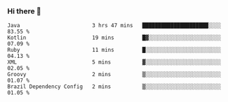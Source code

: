 ### Hi there 👋

<!--START_SECTION:waka-->

```text
Java                       3 hrs 47 mins   █████████████████████░░░░   83.55 %
Kotlin                     19 mins         █▓░░░░░░░░░░░░░░░░░░░░░░░   07.09 %
Ruby                       11 mins         █░░░░░░░░░░░░░░░░░░░░░░░░   04.13 %
XML                        5 mins          ▓░░░░░░░░░░░░░░░░░░░░░░░░   02.05 %
Groovy                     2 mins          ▒░░░░░░░░░░░░░░░░░░░░░░░░   01.07 %
Brazil Dependency Config   2 mins          ▒░░░░░░░░░░░░░░░░░░░░░░░░   01.05 %
```

<!--END_SECTION:waka-->

<!--
**jerry-shao/jerry-shao** is a ✨ _special_ ✨ repository because its `README.md` (this file) appears on your GitHub profile.

Here are some ideas to get you started:

- 🔭 I’m currently working on ...
- 🌱 I’m currently learning ...
- 👯 I’m looking to collaborate on ...
- 🤔 I’m looking for help with ...
- 💬 Ask me about ...
- 📫 How to reach me: ...
- 😄 Pronouns: ...
- ⚡ Fun fact: ...
-->
